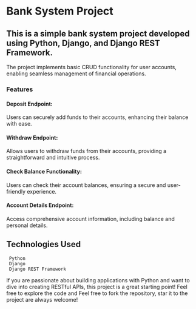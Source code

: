 # Bank System Project

## This is a simple bank system project developed using Python, Django, and Django REST Framework. 
The project implements basic CRUD functionality for user accounts,
enabling seamless management of financial operations.
###  Features

  #### Deposit Endpoint: 
   Users can securely add funds to their accounts, enhancing their balance with ease.
 #### Withdraw Endpoint:
  Allows users to withdraw funds from their accounts, providing a straightforward and intuitive process.
 #### Check Balance Functionality: 
   Users can check their account balances, ensuring a secure and user-friendly experience.
#### Account Details Endpoint:
  Access comprehensive account information, including balance and personal details.

## Technologies Used

     Python
     Django
     Django REST Framework


If you are passionate about building applications with Python and want to dive into creating RESTful APIs, this project is a great starting point! Feel free to explore the code and Feel free to fork the repository, star it to the project are always welcome!
